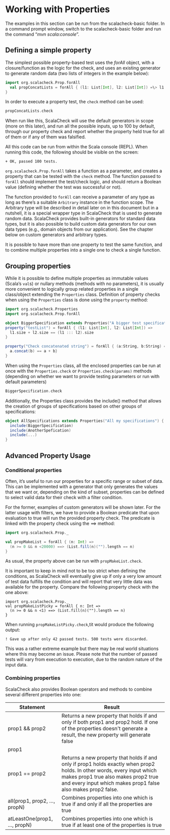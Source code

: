<span id="_Toc308702327" class="anchor"><span id="_Toc188339609" class="anchor"></span></span>Working with Properties
=====================================================================================================================

<span id="_Toc300926414" class="anchor"><span id="_Toc301261998" class="anchor"></span></span>The examples in this section can be run from the scalacheck-basic folder. In a command prompt window, switch to the scalacheck-basic folder and run the command “*mvn scala:console*”.

<span id="_Toc308702051" class="anchor"><span id="_Toc188339610" class="anchor"></span></span>Defining a simple property
------------------------------------------------------------------------------------------------------------------------

The simplest possible property-based test uses the *forAll* object, with a closure/function as the logic for the check, and uses an existing generator to generate random data (two lists of integers in the example below):

```scala
import org.scalacheck.Prop.forAll
  val propConcatLists = forAll { (l1: List[Int], l2: List[Int]) =\> l1.size + l2.size == (l1 ::: l2).size 
}
```

In order to execute a property test, the ```check``` method can be used:

```scala
propConcatLists.check
```

When run like this, ScalaCheck will use the default generators in scope (more on this later), and run all the possible inputs, up to 100 by default, through our property check and report whether the property held true for all of them or if any of them was falsified.

All this code can be run from within the Scala console (REPL). When running this code, the following should be visible on the screen:

```
+ OK, passed 100 tests.
```

```org.scalacheck.Prop.forAll``` takes a function as a parameter, and creates a property that can be tested with the ```check``` method. The function passed to ```forAll``` should implement the test/check logic, and should return a Boolean value (defining whether the test was successful or not).

The function provided to ```forAll``` can receive a parameter of any type as long as there’s a suitable ```Arbitrary``` instance in the function scope. The Arbitrary type will be described in detail later on in this document but in a nutshell, it is a special wrapper type in ScalaCheck that is used to generate random data. ScalaCheck provides built-in generators for standard data types, but it is also possible to build custom data generators for our own data types (e.g., domain objects from our application). See the chapter below on custom generators and arbitrary types.

It is possible to have more than one property to test the same function, and to combine multiple properties into a single one to check a single function.

<span id="_Toc300926415" class="anchor"><span id="_Toc301261999" class="anchor"><span id="_Toc308702052" class="anchor"><span id="_Toc188339611" class="anchor"></span></span></span></span>Grouping properties
---------------------------------------------------------------------------------------------------------------------------------------------------------------------------------------------------------------

While it is possible to define multiple properties as immutable values (Scala’s ```val```s) or nullary methods (methods with no parameters), it is usually more convenient to logically group related properties in a single class/object extending the ```Properties``` class. Definition of property checks when using the ```Properties``` class is done using the ```property``` method:

```scala
import org.scalacheck.Properties
import org.scalacheck.Prop.forAll

object BiggerSpecification extends Properties("A bigger test specification") {
property("testList") = forAll { (l1: List[Int], l2: List[Int]) =>
  l1.size + l2.size == (l1 ::: l2).size
}

property("Check concatenated string") = forAll { (a:String, b:String) =>
  a.concat(b) == a + b}
}
```

When using the ```Properties``` class, all the enclosed properties can be run at once with the ```Properties.check``` or ```Properties.check(params)``` methods (depending on whether we want to provide testing parameters or run with default parameters)

```scala
BiggerSpecification.check
```

Additionally, the Properties class provides the include() method that allows the creation of groups of specifications based on other groups of specifications:

```scala
object AllSpecifications extends Properties("All my specifications") {
  include(BiggerSpecification)
  include(AnotherSpefication)
  include(...)
}
```

<span id="_Toc300926416" class="anchor"><span id="_Toc301262000" class="anchor"><span id="_Toc308702053" class="anchor"><span id="_Toc188339612" class="anchor"></span></span></span></span>Advanced Property Usage
-------------------------------------------------------------------------------------------------------------------------------------------------------------------------------------------------------------------

### <span id="_Toc300926417" class="anchor"><span id="_Toc301262001" class="anchor"><span id="_Toc308702054" class="anchor"><span id="_Toc188339613" class="anchor"></span></span></span></span>Conditional properties

Often, it’s useful to run our properties for a specific range or subset of data. This can be implemented with a generator that only generates the values that we want or, depending on the kind of subset, properties can be defined to select valid data for their check with a filter condition.

For the former, examples of custom generators will be shown later. For the latter usage with filters, we have to provide a Boolean predicate that upon evaluation to true will run the provided property check. The predicate is linked with the property check using the ==\> method:

```scala
import org.scalacheck.Prop._

val propMakeList = forAll { (n: Int) =>
  (n >= 0 && n <20000) ==> (List.fill(n)("").length == n)
}
```

As usual, the property above can be run with ```propMakeList.check```.

It is important to keep in mind not to be too strict when defining the conditions, as ScalaCheck will eventually give up if only a very low amount of test data fulfills the condition and will report that very little data was available for the property. Compare the following property check with the one above:

```
import org.scalacheck.Prop._
val propMakeListPicky = forAll { n: Int =>
  (n >= 0 && n <1) ==> (List.fill(n)("").length == n)
}
```

When running ```propMakeListPicky.check```,tit would produce the following output:

```
! Gave up after only 42 passed tests. 500 tests were discarded.
```

<span id="_Toc300926418" class="anchor"><span id="_Toc301262002" class="anchor"></span></span>This was a rather extreme example but there may be real world situations where this may become an issue. Please note that the number of passed tests will vary from execution to execution, due to the random nature of the input data.

### <span id="_Toc308702055" class="anchor"><span id="_Toc188339614" class="anchor"></span></span>Combining properties

ScalaCheck also provides Boolean operators and methods to combine several different properties into one:

| Statement                   | Result                                                                                                                                                                                                                          |
|-----------------------------|---------------------------------------------------------------------------------------------------------------------------------------------------------------------------------------------------------------------------------|
| prop1 && prop2              | Returns a new property that holds if and only if both prop1 and prop2 hold. If one of the properties doesn't generate a result, the new property will generate false                                                            |
| prop1 || prop2              | Returns a new property that holds if either prop1 or prop2 (or both) hold                                                                                                                                                       |
| prop1 == prop2              | Returns a new property that holds if and only if prop1 holds exactly when prop2 holds. In other words, every input which makes prop1 true also makes prop2 true and every input which makes prop1 false also makes prop2 false. |
| all(prop1, prop2, …, propN) | Combines properties into one which is true if and only if all the properties are true                                                                                                                                           |
| atLeastOne(prop1, …, propN) | Combines properties into one which is true if at least one of the properties is true        
